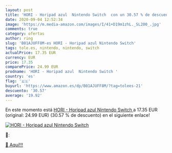 ```yaml
---
layout: post
title: 'HORI - Horipad azul  Nintendo Switch  con un 30.57 % de descuento'
date: 2020-09-04 12:52:34
image: 'https://m.media-amazon.com/images/I/41+D19m1zhL._SL200_.jpg'
comments: true
category: ofertas
author: ring
slug: 'B01AJUFF8M-es HORI - Horipad azul Nintendo Switch'
tags: tole.es, nintendo, nintendo, switch
actualPrice: 17.35 EUR
currency: EUR
price: 17.35
comparePrice: 24.99 EUR
prodname: 'HORI - Horipad azul  Nintendo Switch '
country: 'es'
flag: '🇪🇸'
buyurl: 'https://www.amazon.es/dp/B01AJUFF8M/?tag=tolees-21'
descuento: '30.57'
average: '19.92'
---
```


En este momento está [HORI - Horipad azul  Nintendo Switch ](https://www.amazon.es/dp/B01AJUFF8M/?tag=tolees-21) a 17.35 EUR (original: 24.99 EUR) (30.57 %  de descuento) en el siguiente enlace!

[![HORI - Horipad azul  Nintendo Switch ](https://m.media-amazon.com/images/I/41+D19m1zhL._SL200_.jpg)](https://www.amazon.es/dp/B01AJUFF8M/?tag=tolees-21)

🔎:


[🛒 Aquí!!!](https://www.amazon.es/dp/B01AJUFF8M/?tag=tolees-21)

